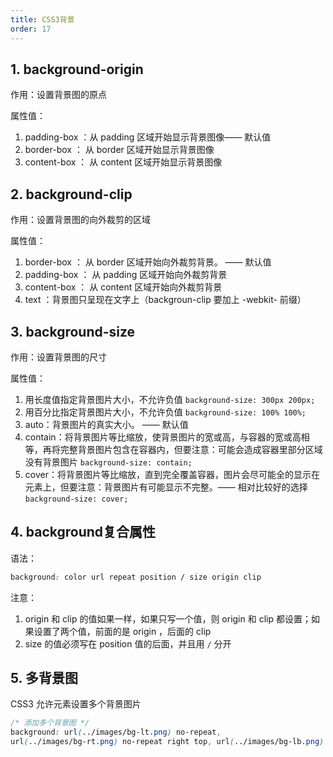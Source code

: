```yaml
---
title: CSS3背景
order: 17
---
```


## 1. background-origin

作用：设置背景图的原点

属性值：

1. padding-box ：从 padding 区域开始显示背景图像—— 默认值
2. border-box ： 从 border 区域开始显示背景图像
3. content-box ： 从 content 区域开始显示背景图像

## 2. background-clip

作用：设置背景图的向外裁剪的区域

属性值：

1. border-box ： 从 border 区域开始向外裁剪背景。 —— 默认值
2. padding-box ： 从 padding 区域开始向外裁剪背景
3. content-box ： 从 content 区域开始向外裁剪背景
4. text ：背景图只呈现在文字上（backgroun-clip 要加上 -webkit- 前缀）

## 3. background-size

作用：设置背景图的尺寸

属性值：

1. 用长度值指定背景图片大小，不允许负值 `background-size: 300px 200px;`
2. 用百分比指定背景图片大小，不允许负值 `background-size: 100% 100%;`
3. auto：背景图片的真实大小。 —— 默认值
4. contain：将背景图片等比缩放，使背景图片的宽或高，与容器的宽或高相等，再将完整背景图片包含在容器内，但要注意：可能会造成容器里部分区域没有背景图片 `background-size: contain;`
5. cover：将背景图片等比缩放，直到完全覆盖容器，图片会尽可能全的显示在元素上，但要注意：背景图片有可能显示不完整。—— 相对比较好的选择 `background-size: cover;`

## 4. background复合属性

语法：

```css
background: color url repeat position / size origin clip
```

注意： 

1. origin 和 clip 的值如果一样，如果只写一个值，则 origin 和 clip 都设置；如果设置了两个值，前面的是 origin ，后面的 clip 
2. size 的值必须写在 position 值的后面，并且用 `/` 分开

## 5. 多背景图

CSS3 允许元素设置多个背景图片

```css
/* 添加多个背景图 */
background: url(../images/bg-lt.png) no-repeat,
url(../images/bg-rt.png) no-repeat right top, url(../images/bg-lb.png) no-repeat left bottom, url(../images/bg-rb.png) no-repeat right bottom;
```
